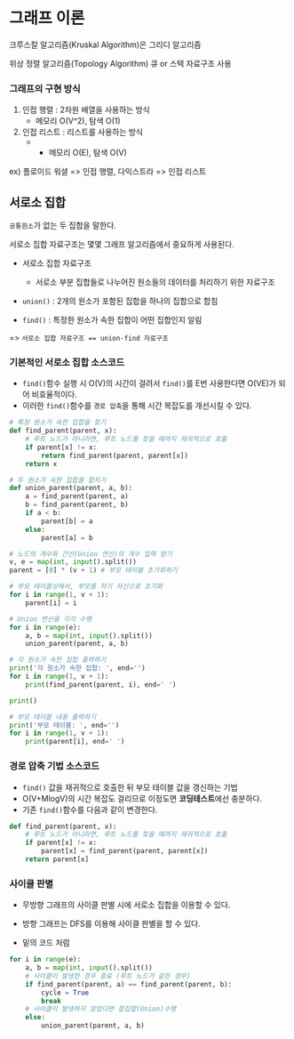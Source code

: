 # 그래프 이론

크루스칼 알고리즘(Kruskal Algorithm)은 그리디 알고리즘

위상 정렬 알고리즘(Topology Algorithm) 큐 or 스택 자료구조 사용

### 그래프의 구현 방식

1. 인접 행렬 : 2차원 배열을 사용하는 방식
    * 메모리 O(V^2), 탐색 O(1)
2. 인접 리스트 : 리스트를 사용하는 방식
    * * 메모리 O(E), 탐색 O(V)
    
ex) 플로이드 워셜 => 인접 행렬, 다익스트라 => 인접 리스트

## 서로소 집합
`공통원소`가 없는 두 집합을 말한다.

서로소 집합 자료구조는 몇몇 그래프 알고리즘에서 중요하게 사용된다.
* 서로소 집합 자료구조
    * 서로소 부분 집합들로 나누어진 원소들의 데이터를 처리하기 위한 자료구조
    
* `union()` : 2개의 원소가 포함된 집합을 하나의 집합으로 합침 
* `find()` : 특정한 원소가 속한 집합이 어떤 집합인지 알림

=> `서로소 집합 자료구조 == union-find 자료구조`

### 기본적인 서로소 집합 소스코드
* `find()`함수 실행 시 O(V)의 시간이 걸려서 `find()`를 E번 사용한다면 O(VE)가 되어 비효율적이다.
* 이러한 `find()`함수를 `경로 압축`을 통해 시간 복잡도를 개선시킬 수 있다.
```python
# 특정 원소가 속한 집합을 찾기
def find_parent(parent, x):
    # 루트 노드가 아니라면, 루트 노드를 찾을 때까지 재귀적으로 호출
    if parent[x] != x:
        return find_parent(parent, parent[x])
    return x

# 두 원소가 속한 집합을 합치기
def union_parent(parent, a, b):
    a = find_parent(parent, a)
    b = find_parent(parent, b)
    if a < b:
        parent[b] = a
    else:
        parent[a] = b

# 노드의 개수와 간선(Union 연산)의 개수 입력 받기
v, e = map(int, input().split())
parent = [0] * (v + 1) # 부모 테이블 초기화하기

# 부모 테이블상에서, 부모를 자기 자신으로 초기화
for i in range(1, v + 1):
    parent[i] = i

# Union 연산을 각각 수행
for i in range(e):
    a, b = map(int, input().split())
    union_parent(parent, a, b)

# 각 원소가 속한 집합 출력하기
print('각 원소가 속한 집합: ', end='')
for i in range(1, v + 1):
    print(find_parent(parent, i), end=' ')

print()

# 부모 테이블 내용 출력하기
print('부모 테이블: ', end='')
for i in range(1, v + 1):
    print(parent[i], end=' ')
```
### 경로 압축 기법 소스코드
* `find()` 값을 재귀적으로 호출한 뒤 부모 테이블 값을 갱신하는 기법
* O(V+MlogV)의 시간 복잡도 걸리므로 이정도면 **코딩테스트**에선 충분하다.
* 기존 `find()`함수를 다음과 같이 변경한다.

```python
def find_parent(parent, x):
    # 루트 노드가 아니라면, 루트 노드를 찾을 때까지 재귀적으로 호출
    if parent[x] != x:
        parent[x] = find_parent(parent, parent[x])
    return parent[x]
```
### 사이클 판별

* 무방향 그래프의 사이클 판별 시에 서로소 집합을 이용할 수 있다.
* 방향 그래프는 DFS를 이용해 사이클 판별을 할 수 있다.


* 밑의 코드 처럼
```python
for i in range(e):
    a, b = map(int, input().split())
    # 사이클이 발생한 경우 종료 (루트 노드가 같은 경우)
    if find_parent(parent, a) == find_parent(parent, b):
        cycle = True
        break
    # 사이클이 발생하지 않았다면 합집합(Union)수행
    else:
        union_parent(parent, a, b)
```


